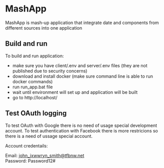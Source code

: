 # MashApp

MashApp is mash-up application that integrate date and components from different sources into one application

## Build and run 

To build and run application:

- make sure you have client/.env and server/.env files (they are not published due to security concerns)
- download and install docker (make sure command line is able to run docker commands)
- run run_app.bat file
- wait until environment will set up and application will be built 
- go to http://localhost/ 

## Test OAuth logging 

To test OAuth with Google there is no need of usage special development account. To test authentication with Facebook there is more restricions so there is a need of ussage special account. 

Account credentails:

Email: john_jxwwryn_smith@tfbnw.net
<br />
Password: Password12#
